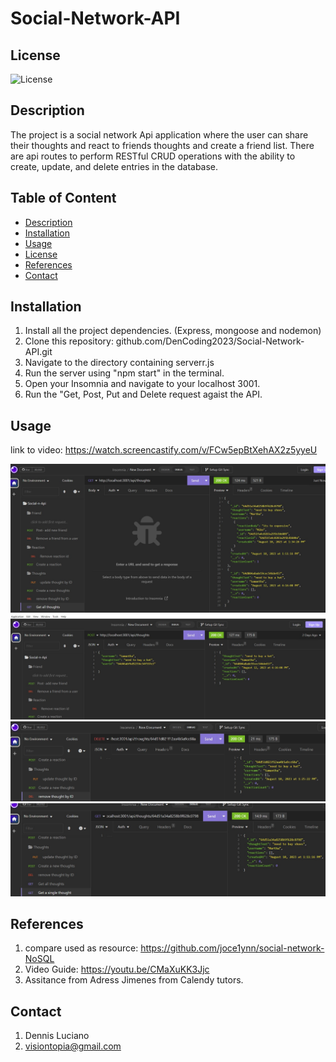 # Social-Network-API

## License
![License](https://img.shields.io/badge/License-MIT-blue.svg)
## Description
The project is a social network Api application  where the user can share their thoughts and react  to friends thoughts and create a friend list. There are api routes to perform RESTful CRUD operations with the ability to create, update, and delete entries in the database.

## Table of Content
- [Description](#description)
- [Installation](#installation)
- [Usage](#usage)
- [License](#license)
- [References](#references)
- [Contact](#contact)

## Installation
1. Install all the project dependencies. (Express, mongoose and nodemon)
2. Clone this repository: github.com/DenCoding2023/Social-Network-API.git
3. Navigate to the directory containing serverr.js
4. Run the server using "npm start" in the terminal. 
5. Open your Insomnia and navigate to your localhost 3001.
6. Run the "Get, Post, Put and Delete request agaist the API.

## Usage
link to video: https://watch.screencastify.com/v/FCw5epBtXehAX2z5yyeU

![Alt text](<images/get all thoughts.jpg>)
![Alt text](images/thoughts.jpg)
![Alt text](<images/remove a thought.jpg>)
![Alt text](<images/single thought.jpg>)
## References

1. compare used as resource: https://github.com/joce1ynn/social-network-NoSQL
2. Video Guide: https://youtu.be/CMaXuKK3Jjc
3. Assitance from Adress Jimenes from Calendy tutors. 

## Contact
1. Dennis Luciano
2. visiontopia@gmail.com